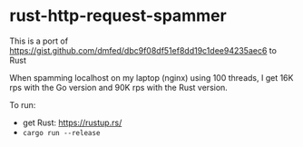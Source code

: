 # rust-http-request-spammer

This is a port of https://gist.github.com/dmfed/dbc9f08df51ef8dd19c1dee94235aec6 to Rust

When spamming localhost on my laptop (nginx) using 100 threads, I get 16K rps with the Go version and 90K rps with the Rust version.

To run:

- get Rust: https://rustup.rs/
- `cargo run --release`
